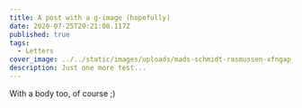 ```yaml
---
title: A post with a g-image (hopefully)
date: 2020-07-25T20:21:08.117Z
published: true
tags:
  - Letters
cover_image: ../../static/images/uploads/mads-schmidt-rasmussen-xfngap_dtoe-unsplash.jpg
description: Just one more test...
---
```

With a body too, of course ;)